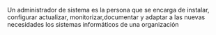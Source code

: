 Un administrador de sistema es la persona que se encarga de instalar, configurar actualizar, monitorizar,documentar y adaptar a las nuevas necesidades los sistemas informáticos de una organización
